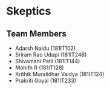 # Skeptics

## Team Members
* Adarsh Naidu (181IT102)
* Sriram Rao Udupi (181IT246)
* Shivamani Patil (181IT144)
* Mohith R (181IT128)
* Krithik Muralidhar Vaidya (181IT124)
* Prakriti Goyal (181IT233)

